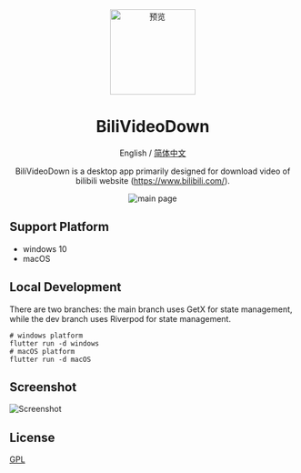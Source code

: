 <div align="center">
    <img src="./docs/app_icon.png" alt="预览" style="width: 150px; height: 150px;"/>

<h1 align="center">BiliVideoDown</h1>

English / [简体中文](./README_CN.md)

BiliVideoDown is a desktop app primarily designed for download video of bilibili website (https://www.bilibili.com/).

![main page](./docs/product.png)

</div>

## Support Platform

- windows 10
- macOS

## Local Development
There are two branches: the main branch uses GetX for state management, while the dev branch uses Riverpod for state management.
```
# windows platform
flutter run -d windows
# macOS platform
flutter run -d macOS
```

## Screenshot

![Screenshot](./docs/product.gif)

## License

[GPL](https://opensource.org/license/gpl-3-0)
